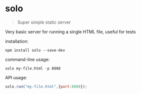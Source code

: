 # solo

> Super simple static server


Very basic server for running a single HTML file, useful for tests

installation:
```shell
npm install solo --save-dev
```

command-line usage:
```shell
solo my-file.html -p 8888
```

API usage:
```js
solo.run("my-file.html",{port:8888});
```

